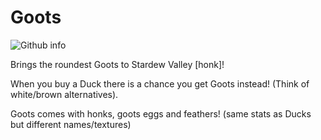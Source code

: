 # Goots


![Github info](https://github.com/animatedrice/Goots/assets/15009951/a0ecdd81-c7b0-4c95-be6e-8af9b2c9b3a2)

Brings the roundest Goots to Stardew Valley [honk]!

When you buy a Duck there is a chance you get Goots instead! (Think of white/brown alternatives).

Goots comes with honks, goots eggs and feathers! (same stats as Ducks but different names/textures)
